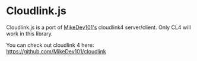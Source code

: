 # Cloudlink.js

Cloudlink.js is a port of [MikeDev101's](https://github.com/MikeDev101) cloudlink4 server/client. Only CL4 will work in this library.

You can check out cloudlink 4 here: https://github.com/MikeDev101/cloudlink
